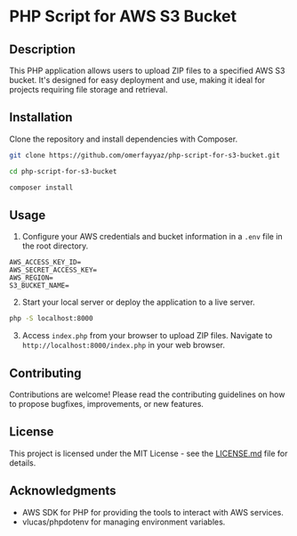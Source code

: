 # PHP Script for AWS S3 Bucket

## Description
This PHP application allows users to upload ZIP files to a specified AWS S3 bucket. It's designed for easy deployment and use, making it ideal for projects requiring file storage and retrieval.

## Installation
Clone the repository and install dependencies with Composer.

```bash
git clone https://github.com/omerfayyaz/php-script-for-s3-bucket.git

cd php-script-for-s3-bucket

composer install
```

## Usage
1. Configure your AWS credentials and bucket information in a `.env` file in the root directory.

```env
AWS_ACCESS_KEY_ID=
AWS_SECRET_ACCESS_KEY=
AWS_REGION=
S3_BUCKET_NAME=
````

2. Start your local server or deploy the application to a live server.

```bash
php -S localhost:8000
```

3. Access `index.php` from your browser to upload ZIP files.
Navigate to `http://localhost:8000/index.php` in your web browser.

## Contributing
Contributions are welcome! Please read the contributing guidelines on how to propose bugfixes, improvements, or new features.


## License
This project is licensed under the MIT License - see the [LICENSE.md](LICENSE.md) file for details.

## Acknowledgments
- AWS SDK for PHP for providing the tools to interact with AWS services.
- vlucas/phpdotenv for managing environment variables.